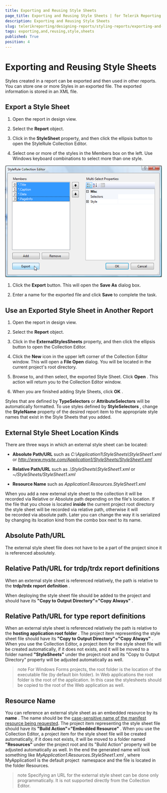 ```yaml
---
title: Exporting and Reusing Style Sheets
page_title: Exporting and Reusing Style Sheets | for Telerik Reporting Documentation
description: Exporting and Reusing Style Sheets
slug: telerikreporting/designing-reports/styling-reports/exporting-and-reusing-style-sheets
tags: exporting,and,reusing,style,sheets
published: True
position: 4
---
```


# Exporting and Reusing Style Sheets



Styles created in a report can be exported and then used in other reports. You can store one or more Styles in an exported file. The exported information is stored in an XML file.

## Export a Style Sheet

1. Open the report in design view.

1. Select the __Report__  object.

1. Click in the __StyleSheet__  property, and then click the ellipsis button to open the StyleRule Collection Editor.

1. Select one or more of the styles in the Members box on the left. Use Windows keyboard combinations to select more than one style.  

  ![](images/ReportStyleExport.png)

1. Click the __Export__  button. This will open the __Save As__  dialog box.

1. Enter a name for the exported file and click __Save__  to complete the task.

## Use an Exported Style Sheet in Another Report

1. Open the report in design view.

1. Select the __Report__  object.

1. Click in the __ExternalStylesSheets__  property, and then click the ellipsis button to open the Collection Editor.

1. Click the __New__  icon in the upper left corner of the Collection Editor window. This will open a __File Open__  dialog. You will be located in the current project's root directory.

1. Browse to, and then select, the exported Style Sheet. Click __Open__  . This action will return you to the Collection Editor window.

1. When you are finished adding Style Sheets, click __OK__  .

Styles that are defined by __TypeSelectors__  or __AttributeSelectors__  will be automatically formatted. To use styles defined by __StyleSelectors__ , change the __StyleName__  property of the desired report item to the appropriate style names that exist in the Style Sheets that you added.         

## External Style Sheet Location Kinds

There are three ways in which an external style sheet can be located:

*  __Absolute Path/URL__  such as *C:\Application1\StyleSheets\StyleSheet1.xml*  or *http://www.mysite.com/Application1/StyleSheets/StyleSheet1.xml*  

*  __Relative Path/URL__  such as *.\StyleSheets\StyleSheet1.xml*  or *~/StyleSheets/StyleSheet1.xml*  

*  __Resource Name__  such as *Application1.Resources.StyleSheet1.xml*  

When you add a new external style sheet to the collection it will be recorded via Relative or Absolute path depending on the file's location. If the file that you chose is located __inside__  the current project root directory the style sheet will be recorded via relative path, otherwise it will be recorded via absolute path. Later you can change the way it is serialized by changing its location kind from the combo box next to its name.         

## Absolute Path/URL

The external style sheet file does not have to be a part of the project since it is referenced absolutely.

## Relative Path/URL for trdp/trdx report definitions

When an external style sheet is referenced relatively, the path is relative to the           __trdp/trdx report definition__ .         

When deploying the style sheet file should be added to the project and           should have its __"Copy to Output Directory"="Copy Always"__ .         

## Relative Path/URL for type report definitions

When an external style sheet is referenced relatively the path is relative to the           __hosting application root folder__ . The project item representing the style sheet file           should have its __"Copy to Output Directory"="Copy Always"__ . When you use           the Collection Editor, a project item for the style sheet file will be created automatically, if           it does not exists, and it will be moved to a folder named __"StyleSheets"__            under the project root and its "Copy to Output Directory" property will be adjusted automatically as well.         

>note For Windows Forms projects, the root folder is the location of the executable file (by default bin folder).             In Web applications the root folder is the root of the application. In this case the stylesheets should be copied to the root of the Web application as well.           


## Resource Name

You can reference an external style sheet as an embedded resource by its __name__ .           The name should be the [case-sensitive name of the manifest resource being requested](http://msdn.microsoft.com/en-us/library/xc4235zt(VS.80).aspx).           The project item representing the style sheet file should have its __"Build Action"="Embedded Resource"__ .           When you use the Collection Editor, a project item for the style sheet file will be created automatically, if it does           not exists, it will be moved to a folder named __"Resources"__  under the project root and its           "Build Action" property will be adjusted automatically as well. In the end the generated name will look something like           *MyApplication1.Resources.StyleSheet1.xml* , where MyApplication1 is the default project            namespace and the file is located in the folder Resources.         

>note Specifying an URL for the external style sheet can be done only programmatically. It is not supported directly from the Collection Editor.

